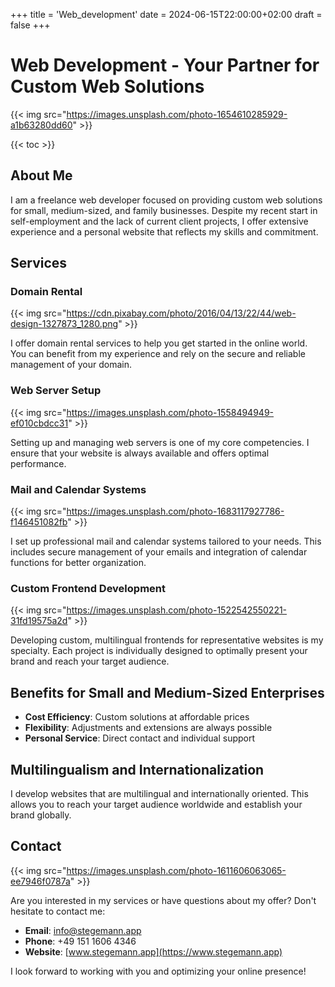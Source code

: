 +++
title = 'Web_development'
date = 2024-06-15T22:00:00+02:00
draft = false
+++

# Web Development - Your Partner for Custom Web Solutions

{{< img src="https://images.unsplash.com/photo-1654610285929-a1b63280dd60" >}}

{{< toc >}}

## About Me

I am a freelance web developer focused on providing custom web solutions for small, medium-sized, and family businesses. Despite my recent start in self-employment and the lack of current client projects, I offer extensive experience and a personal website that reflects my skills and commitment.

## Services

### Domain Rental

{{< img src="https://cdn.pixabay.com/photo/2016/04/13/22/44/web-design-1327873_1280.png" >}}

I offer domain rental services to help you get started in the online world. You can benefit from my experience and rely on the secure and reliable management of your domain.

### Web Server Setup

{{< img src="https://images.unsplash.com/photo-1558494949-ef010cbdcc31" >}}

Setting up and managing web servers is one of my core competencies. I ensure that your website is always available and offers optimal performance.

### Mail and Calendar Systems

{{< img src="https://images.unsplash.com/photo-1683117927786-f146451082fb" >}}

I set up professional mail and calendar systems tailored to your needs. This includes secure management of your emails and integration of calendar functions for better organization.

### Custom Frontend Development

{{< img src="https://images.unsplash.com/photo-1522542550221-31fd19575a2d" >}}

Developing custom, multilingual frontends for representative websites is my specialty. Each project is individually designed to optimally present your brand and reach your target audience.

## Benefits for Small and Medium-Sized Enterprises

- **Cost Efficiency**: Custom solutions at affordable prices
- **Flexibility**: Adjustments and extensions are always possible
- **Personal Service**: Direct contact and individual support

## Multilingualism and Internationalization

I develop websites that are multilingual and internationally oriented. This allows you to reach your target audience worldwide and establish your brand globally.

## Contact

{{< img src="https://images.unsplash.com/photo-1611606063065-ee7946f0787a" >}}

Are you interested in my services or have questions about my offer? Don't hesitate to contact me:

- **Email**: [info@stegemann.app](mailto:info@stegemann.app)
- **Phone**: +49 151 1606 4346
- **Website**: [www.stegemann.app](https://www.stegemann.app)

I look forward to working with you and optimizing your online presence!
